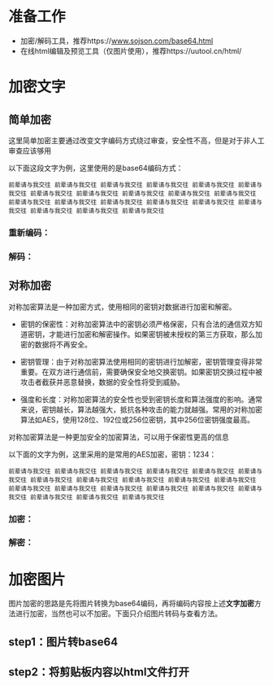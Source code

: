 # 准备工作

- 加密/解码工具，推荐https://www.sojson.com/base64.html
- 在线html编辑及预览工具（仅图片使用），推荐https://uutool.cn/html/

# 加密文字

 ## 简单加密

 这里简单加密主要通过改变文字编码方式绕过审查，安全性不高，但是对于非人工审查应该够用

 以下面这段文字为例，这里使用的是base64编码方式：

`前辈请与我交往 前辈请与我交往 前辈请与我交往 前辈请与我交往 前辈请与我交往 前辈请与我交往 前辈请与我交往 前辈请与我交往 前辈请与我交往 前辈请与我交往 前辈请与我交往 前辈请与我交往 前辈请与我交往 前辈请与我交往 前辈请与我交往 前辈请与我交往 前辈请与我交往 前辈请与我交往 前辈请与我交往 前辈请与我交往` 

### 重新编码：



 ### 解码：



## 对称加密  

对称加密算法是一种加密方式，使用相同的密钥对数据进行加密和解密。

- 密钥的保密性：对称加密算法中的密钥必须严格保密，只有合法的通信双方知道密钥，才能进行加密和解密操作。如果密钥被未授权的第三方获取，那么加密的数据将不再安全。

- 密钥管理：由于对称加密算法使用相同的密钥进行加解密，密钥管理变得非常重要。在双方进行通信前，需要确保安全地交换密钥。如果密钥交换过程中被攻击者截获并恶意替换，数据的安全性将受到威胁。

- 强度和长度：对称加密算法的安全性也受到密钥长度和算法强度的影响。通常来说，密钥越长，算法越强大，抵抗各种攻击的能力就越强。常用的对称加密算法如AES，使用128位、192位或256位密钥，其中256位密钥强度最高。

对称加密算法是一种更加安全的加密算法，可以用于保密性更高的信息

以下面的文字为例，这里采用的是常用的AES加密，密钥：1234：

`前辈请与我交往 前辈请与我交往 前辈请与我交往 前辈请与我交往 前辈请与我交往 前辈请与我交往 前辈请与我交往 前辈请与我交往 前辈请与我交往 前辈请与我交往 前辈请与我交往 前辈请与我交往 前辈请与我交往 前辈请与我交往 前辈请与我交往 前辈请与我交往 前辈请与我交往 前辈请与我交往 前辈请与我交往 前辈请与我交往`

 ### 加密：

 ###  

 ### 解密：



 # 加密图片

图片加密的思路是先将图片转换为base64编码，再将编码内容按上述**文字加密**方法进行加密，当然也可以不加密。下面只介绍图片转码与查看方法。

 ## step1：图片转base64



 ## step2：将剪贴板内容以html文件打开



